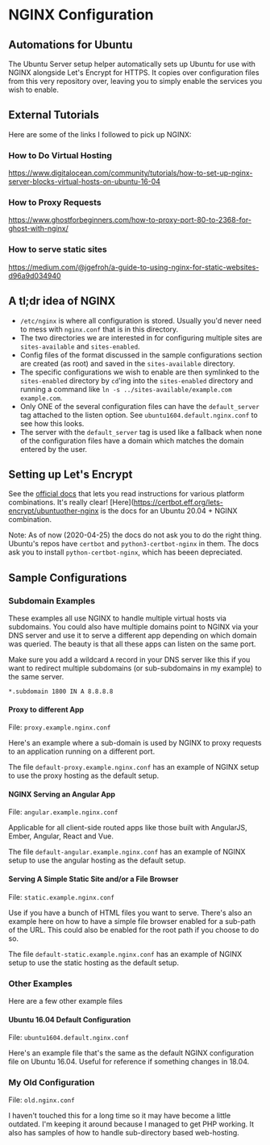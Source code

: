# NGINX Configuration

## Automations for Ubuntu

The Ubuntu Server setup helper automatically sets up Ubuntu for use with NGINX
alongside Let's Encrypt for HTTPS. It copies over configuration files from this
very repository over, leaving you to simply enable the services you wish to
enable.

## External Tutorials

Here are some of the links I followed to pick up NGINX:

### How to Do Virtual Hosting

https://www.digitalocean.com/community/tutorials/how-to-set-up-nginx-server-blocks-virtual-hosts-on-ubuntu-16-04

### How to Proxy Requests

https://www.ghostforbeginners.com/how-to-proxy-port-80-to-2368-for-ghost-with-nginx/


### How to serve static sites

https://medium.com/@jgefroh/a-guide-to-using-nginx-for-static-websites-d96a9d034940

## A tl;dr idea of NGINX

* `/etc/nginx` is where all configuration is stored. Usually you'd never need to
  mess with `nginx.conf` that is in this directory.
* The two directories we are interested in for configuring multiple sites are
  `sites-available` and `sites-enabled`.
* Config files of the format discussed in the sample configurations section are
  created (as root) and saved in the `sites-available` directory.
* The specific configurations we wish to enable are then symlinked to the
  `sites-enabled` directory by `cd`'ing into the `sites-enabled` directory and
  running a command like `ln -s ../sites-available/example.com example.com`.
* Only ONE of the several configuration files can have the `default_server` tag
  attached to the listen option. See `ubuntu1604.default.nginx.conf` to see how
  this looks.
* The server with the `default_server` tag is used like a fallback when none of
  the configuration files have a domain which matches the domain entered by the
  user.

## Setting up Let's Encrypt

See the [official docs](https://certbot.eff.org/) that lets you read
instructions for various platform combinations. It's really clear!
[Here](https://certbot.eff.org/lets-encrypt/ubuntuother-nginx is the docs for
an Ubuntu 20.04 + NGINX combination.

Note: As of now (2020-04-25) the docs do not ask you to do the right thing.
Ubuntu's repos have `certbot` and `python3-certbot-nginx` in them. The docs ask
you to install `python-certbot-nginx`, which has beeen depreciated.

## Sample Configurations

### Subdomain Examples

These examples all use NGINX to handle multiple virtual hosts via subdomains.
You could also have multiple domains point to NGINX via your DNS server and use
it to serve a different app depending on which domain was queried. The beauty is
that all these apps can listen on the same port.

Make sure you add a wildcard `A` record in your DNS server like this if you want
to redirect multiple subdomains (or sub-subdomains in my example) to the same
server.

```
*.subdomain 1800 IN A 8.8.8.8
```

#### Proxy to different App

File: `proxy.example.nginx.conf`

Here's an example where a sub-domain is used by NGINX to proxy requests to an
application running on a different port.

The file `default-proxy.example.nginx.conf` has an example of NGINX setup to
use the proxy hosting as the default setup.

#### NGINX Serving an Angular App

File: `angular.example.nginx.conf`

Applicable for all client-side routed apps like those built with AngularJS,
Ember, Angular, React and Vue.

The file `default-angular.example.nginx.conf` has an example of NGINX setup to
use the angular hosting as the default setup.

#### Serving A Simple Static Site and/or a File Browser

File: `static.example.nginx.conf`

Use if you have a bunch of HTML files you want to serve. There's also an example
here on how to have a simple file browser enabled for a sub-path of the URL.
This could also be enabled for the root path if you choose to do so.

The file `default-static.example.nginx.conf` has an example of NGINX setup to
use the static hosting as the default setup.

### Other Examples

Here are a few other example files

#### Ubuntu 16.04 Default Configuration

File: `ubuntu1604.default.nginx.conf`

Here's an example file that's the same as the default NGINX configuration file
on Ubuntu 16.04. Useful for reference if something changes in 18.04.

### My Old Configuration

File: `old.nginx.conf`

I haven't touched this for a long time so it may have become a little outdated.
I'm keeping it around because I managed to get PHP working. It also has samples
of how to handle sub-directory based web-hosting.